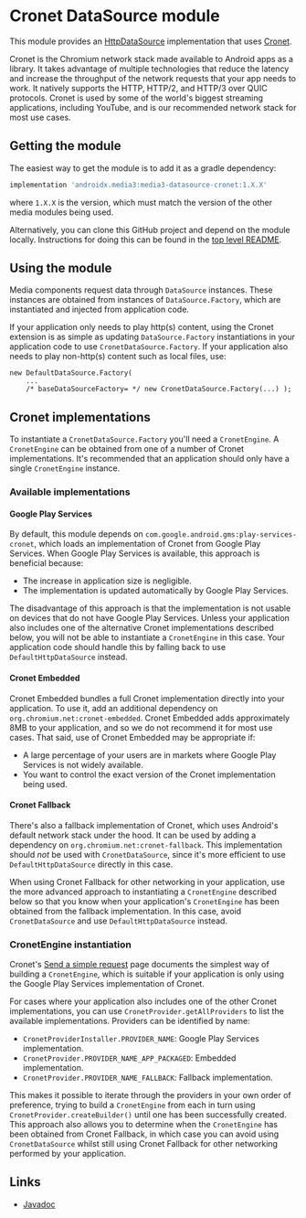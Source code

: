 # Cronet DataSource module

This module provides an [HttpDataSource][] implementation that uses [Cronet][].

Cronet is the Chromium network stack made available to Android apps as a
library. It takes advantage of multiple technologies that reduce the latency and
increase the throughput of the network requests that your app needs to work. It
natively supports the HTTP, HTTP/2, and HTTP/3 over QUIC protocols. Cronet is
used by some of the world's biggest streaming applications, including YouTube,
and is our recommended network stack for most use cases.

[HttpDataSource]: ../datasource/src/main/java/androidx/media3/datasource/HttpDataSource.java
[Cronet]: https://developer.android.com/guide/topics/connectivity/cronet

## Getting the module

The easiest way to get the module is to add it as a gradle dependency:

```groovy
implementation 'androidx.media3:media3-datasource-cronet:1.X.X'
```

where `1.X.X` is the version, which must match the version of the other media
modules being used.

Alternatively, you can clone this GitHub project and depend on the module
locally. Instructions for doing this can be found in the [top level README][].

[top level README]: ../../README.md

## Using the module

Media components request data through `DataSource` instances. These instances
are obtained from instances of `DataSource.Factory`, which are instantiated and
injected from application code.

If your application only needs to play http(s) content, using the Cronet
extension is as simple as updating `DataSource.Factory` instantiations in your
application code to use `CronetDataSource.Factory`. If your application also
needs to play non-http(s) content such as local files, use:

```
new DefaultDataSource.Factory(
    ...
    /* baseDataSourceFactory= */ new CronetDataSource.Factory(...) );
```

## Cronet implementations

To instantiate a `CronetDataSource.Factory` you'll need a `CronetEngine`. A
`CronetEngine` can be obtained from one of a number of Cronet implementations.
It's recommended that an application should only have a single `CronetEngine`
instance.

### Available implementations

#### Google Play Services

By default, this module depends on
`com.google.android.gms:play-services-cronet`, which loads an implementation of
Cronet from Google Play Services. When Google Play Services is available, this
approach is beneficial because:

* The increase in application size is negligible.
* The implementation is updated automatically by Google Play Services.

The disadvantage of this approach is that the implementation is not usable on
devices that do not have Google Play Services. Unless your application also
includes one of the alternative Cronet implementations described below, you will
not be able to instantiate a `CronetEngine` in this case. Your application code
should handle this by falling back to use `DefaultHttpDataSource` instead.

#### Cronet Embedded

Cronet Embedded bundles a full Cronet implementation directly into your
application. To use it, add an additional dependency on
`org.chromium.net:cronet-embedded`. Cronet Embedded adds approximately 8MB to
your application, and so we do not recommend it for most use cases. That said,
use of Cronet Embedded may be appropriate if:

* A large percentage of your users are in markets where Google Play Services is
  not widely available.
* You want to control the exact version of the Cronet implementation being used.

#### Cronet Fallback

There's also a fallback implementation of Cronet, which uses Android's default
network stack under the hood. It can be used by adding a dependency on
`org.chromium.net:cronet-fallback`. This implementation should *not* be used
with `CronetDataSource`, since it's more efficient to use
`DefaultHttpDataSource` directly in this case.

When using Cronet Fallback for other networking in your application, use the
more advanced approach to instantiating a `CronetEngine` described below so that
you know when your application's `CronetEngine` has been obtained from the
fallback implementation. In this case, avoid `CronetDataSource` and use
`DefaultHttpDataSource` instead.

### CronetEngine instantiation

Cronet's [Send a simple request][] page documents the simplest way of building a
`CronetEngine`, which is suitable if your application is only using the
Google Play Services implementation of Cronet.

For cases where your application also includes one of the other Cronet
implementations, you can use `CronetProvider.getAllProviders` to list the
available implementations. Providers can be identified by name:

* `CronetProviderInstaller.PROVIDER_NAME`: Google Play Services implementation.
* `CronetProvider.PROVIDER_NAME_APP_PACKAGED`: Embedded implementation.
* `CronetProvider.PROVIDER_NAME_FALLBACK`: Fallback implementation.

This makes it possible to iterate through the providers in your own order of
preference, trying to build a `CronetEngine` from each in turn using
`CronetProvider.createBuilder()` until one has been successfully created. This
approach also allows you to determine when the `CronetEngine` has been obtained
from Cronet Fallback, in which case you can avoid using `CronetDataSource`
whilst still using Cronet Fallback for other networking performed by your
application.

[Send a simple request]: https://developer.android.com/guide/topics/connectivity/cronet/start

## Links

*   [Javadoc][]

[Javadoc]: https://developer.android.com/reference/androidx/media3/datasource/cronet/package-summary
